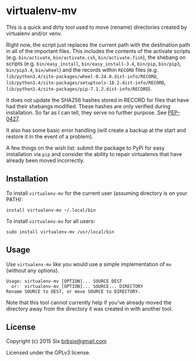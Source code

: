 # virtualenv-mv

This is a quick and dirty tool used to move (rename) directories created by virtualenv and/or venv.

Right now, the script just replaces the current path with the destination path in all of the important files. This includes the contents of the activate scripts (e.g. `bin/activate`, `bin/activate.csh`, `bin/activate.fish`), the shebang on scripts (e.g. `bin/easy_install`, `bin/easy_install-3.4`, `bin/pip`, `bin/pip3`, `bin/pip3.4`, `bin/wheel`) and the records within `RECORD` files (e.g. `lib/python3.4/site-packages/wheel-0.24.0.dist-info/RECORD`, `lib/python3.4/site-packages/setuptools-18.2.dist-info/RECORD`, `lib/python3.4/site-packages/pip-7.1.2.dist-info/RECORD`).

It does not update the SHA256 hashes stored in RECORD for files that have had their shebangs modified. These hashes are only verified during installation. So far as I can tell, they serve no further purpose. See [PEP-0427](https://www.python.org/dev/peps/pep-0427/#the-dist-info-directory).

It also has some basic error handling (will create a backup at the start and restore it in the event of a problem).

A few things on the wish list: submit the package to PyPi for easy installation via `pip` and consider the ability to repair virtualenvs that have already been moved incorrectly.

Installation
------------

To install `virtualenv-mv` for the current user (assuming directory is on your PATH):

    install virtualenv-mv ~/.local/bin

To install `virtualenv-mv` for all users:

    sudo install virtualenv-mv /usr/local/bin

Usage
-----

Use `virtualenv-mv` like you would use a simple implementation of `mv` (without any options).

	Usage: virtualenv-mv [OPTION]... SOURCE DEST
	  or:  virtualenv-mv [OPTION]... SOURCE... DIRECTORY
	Rename SOURCE to DEST, or move SOURCE to DIRECTORY.

Note that this tool cannot currently help if you've already moved the directory away from the directory it was created in with another tool.

License
-------

Copyright (c) 2015 Six <brbsix@gmail.com>

Licensed under the GPLv3 license.

